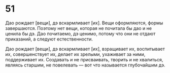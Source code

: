 # 51

Дао рождает [вещи], дэ вскармливает [их]. Вещи оформляются, формы завершаются. Поэтому нет вещи, которая не почитала бы дао и не ценила бы дэ. Дао почитаемо, дэ ценимо, потому что они не отдают приказаний, а следуют естественности.

Дао рождает [вещи], дэ вскармливает [их], взращивает их, воспитывает их, совершенствует их, делает их зрелыми, ухаживает за ними, поддерживает их. Создавать и не присваивать, творить и не хвалиться, являясь старшим, не повелевать — вот что называется глубочайшим дэ.